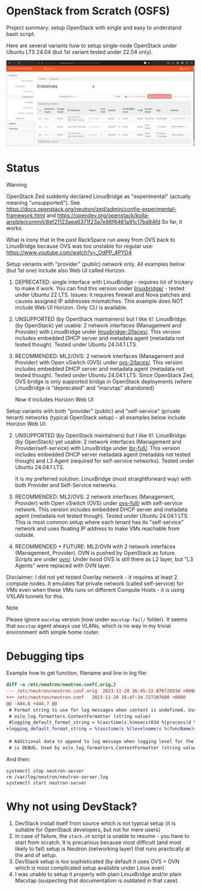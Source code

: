 # OpenStack from Scratch (OSFS)

Project summary: setup OpenStack with single and easy to understand bash script.

Here are several variants how to setup single-node OpenStack
under Ubuntu LTS 24.04 (but 1st variant tested under 22.04 only).

![Horizon on ML2/OVN](assets/Horizon-OVN.png)

# Status

> [!WARNING]
> OpenStack Zed suddenly declared LinuxBridge as "experimental"
> (actually meaning "unsupported").  See
> https://docs.openstack.org/neutron/zed/admin/config-experimental-framework.html
> and https://opendev.org/openstack/kolla-ansible/commit/8ef21123aea6371f23a7e86f6461a91c17bd84fd
> So far, it works.
>
> What is irony that in the past RackSpace run away from OVS back to
> LinuxBridge because OVS was too unstable for regular use:
> https://www.youtube.com/watch?v=_OdPP_4PYD4


Setup variants with "provider" (public) network only. All examples below
(but 1st one) include also Web UI called Horizon.

1. DEPRECATED: single interface with LinuxBridge - requires lot of trickery to
   make it work. You can find this version under [linuxbridge/](linuxbridge/) -
   tested under Ubuntu 22 LTS. Issues: it requires firewall and Nova patches and
   causes assigned IP addresses mismatches. This example does NOT include Web UI
   Horizon. Only CLI is available.

2. UNSUPPORTED (by OpenStack maintainers) but I like it!: LinuxBridge: (by OpenStack) yet usable: 2 network interfaces
   (Management and Provider) with
   LinuxBridge under [linuxbridge-2ifaces/](linuxbridge-2ifaces/). This version
   includes embedded DHCP server and metadata agent (metadata not tested though).
   Tested under Ubuntu 24.04.1 LTS.

3. RECOMMENDED: ML2/OVS: 2 network interfaces (Management and Provider) with Open vSwitch (OVS)
   under [ovs-2ifaces/](ovs-2ifaces/). This version includes embedded DHCP server
   and metadata agent (metadata not tested though). Tested under Ubuntu 24.04.1 LTS.
   Since OpenStack Zed, OVS bridge is only supported bridge in OpenStack deployments (where
   LinuxBridge is "deprecated" and "macvtap" abandoned)

   Now it includes Horizon Web UI

Setup variants with both "provider" (public) and "self-service" (private tenant) networks (typical
OpenStack setup) - all examples below include Horizon Web UI:

2. UNSUPPORTED (by OpenStack maintainers) but I like it!: LinuxBridge: (by OpenStack) yet usable: 2 network interfaces
   (Management and Provider/self-service) with
   LinuxBridge under [lbr-full/](lbr-full/). This version
   includes embedded DHCP server metadata agent (metadata not tested though)
   and L3 Agent (required for self-service networks).
   Tested under Ubuntu 24.04.1 LTS.

   It is my preferred solution: LinuxBridge (most straightforward way) with
   both Provider and Self-Service networks.

4. RECOMMENDED: ML2/OVS: 2 network interfaces (Management, Provider) with Open
   vSwitch (OVS) under [ovs-full/](ovs-full/) with self-service network. This
   version includes embedded DHCP server and metadata agent (metadata not tested
   though). Tested under Ubuntu 24.04.1 LTS.  This is most common setup where each
   tenant has its "self-service" network and uses floating IP address to make VMs
   reachable from outside.

5. RECOMMENDED + FUTURE: ML2/OVN with 2 network interfaces (Management, Provider).
   OVN is pushed by OpenStack as future. Scripts are under [ovn/](ovn/). Under hood
   OVS is still there as L2 layer, but "L3 Agents" were replaced with OVN layer.

Disclaimer: I did not yet tested Overlay network - it requires at least 2 compute
nodes. It emulates flat private network (called self-service) for VMs even when
these VMs runs on different Compute Hosts - it is using VXLAN tunnels for this.

> [!NOTE]
> Please ignore `macvtap` version (now under `macvtap-fail/` folder). It seems
> that `macvtap` agent always use VLANs, which is no way in my trivial environment with simple
> home router.

# Debugging tips

Example how to get function, filename and line in log file:

```diff
diff -u /etc/neutron/neutron.conf{.orig,}
--- /etc/neutron/neutron.conf.orig	2023-11-28 16:45:22.876726934 +0000
+++ /etc/neutron/neutron.conf	2023-11-28 16:47:34.727207600 +0000
@@ -444,6 +444,7 @@
 # Format string to use for log messages when context is undefined. Used by
 # oslo_log.formatters.ContextFormatter (string value)
 #logging_default_format_string = %(asctime)s.%(msecs)03d %(process)d %(levelname)s %(name)s [-] %(instance)s%(message)s
+logging_default_format_string = %(asctime)s %(levelname)s %(funcName)s %(pathname)s:%(lineno)d %(name)s [-] %(instance)s%(message)s
 
 # Additional data to append to log message when logging level for the message
 # is DEBUG. Used by oslo_log.formatters.ContextFormatter (string value)
```

And then:

```shell
systemctl stop neutron-server
rm /var/log/neutron/neutron-server.log
systemctl start neutron-server
```

# Why not using DevStack?

1. DevStack install itself from source which is not typical setup (it
   is suitable for OpenStack developers, but not for mere users)
2. In case of failure, the `stack.sh` script is unable to resume - you have to
   start from scratch. It is precarious because most difficult (and most likely to fail) setup is Neutron
   (networking layer) that runs practically at the and of setup.
3. DevStack setup is too sophisticated (by default it uses OVS + OVN which is most
   complicated setup available under Linux ever)
4. I was unable to setup it properly with plain LinuxBridge and/or
   plain Macvtap (suspecting that documentation is outdated in that case).
